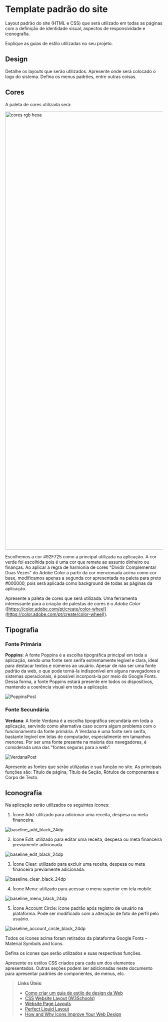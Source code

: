 # Template padrão do site

Layout padrão do site (HTML e CSS) que será utilizado em todas as páginas com a definição de identidade visual, aspectos de responsividade e iconografia.

Explique as guias de estilo utilizadas no seu projeto.

## Design

Detalhe os layouts que serão utilizados. Apresente onde será colocado o logo do sistema. Defina os menus padrões, entre outras coisas.


## Cores
A paleta de cores utilizada será: 

<img width="1400" alt="cores rgb hexa" src="https://user-images.githubusercontent.com/128002460/235803781-3a1bb296-7fa8-48c3-b2b6-4b98896ea843.png">

Escolhemos a cor #92F725 como a principal utilizada na aplicação. A cor verde foi escolhida pois é uma cor que remete ao assunto dinheiro ou finanças. Ao aplicar a regra de harmonia de cores "Dividir Complementar Duas Vezes" do Adobe Color a partir da cor mencionada acima como cor base, modificamos apenas a segunda cor apresentada na paleta para preto #000000, pois será aplicada como background de todas as páginas da aplicação.



Apresente a paleta de cores que será utilizada. Uma ferramenta interessante para a criação de palestas de cores é o *Adobe Color* ([https://color.adobe.com/pt/create/color-wheel](https://color.adobe.com/pt/create/color-wheel)).


## Tipografia

### Fonte Primária
**Poppins**: A fonte Poppins é a escolha tipográfica principal em toda a aplicação, sendo uma fonte sem serifa extremamente legível e clara, ideal para destacar textos e números ao usuário. Apesar de não ser uma fonte padrão da web, o que pode torná-la indisponível em alguns navegadores e sistemas operacionais, é possível incorporá-la por meio do Google Fonts. Dessa forma, a fonte Poppins estará presente em todos os dispositivos, mantendo a coerência visual em toda a aplicação.

![PoppinsPost](https://user-images.githubusercontent.com/128002460/235503067-d20516e2-d315-4ebb-946d-60d667ec4c5c.png)

### Fonte Secundária
**Verdana**: A fonte Verdana é a escolha tipográfica secundária em toda a aplicação, servindo como alternativa caso ocorra algum problema com o funcionamento da fonte primária. A Verdana é uma fonte sem serifa, bastante legível em telas de computador, especialmente em tamanhos menores. Por ser uma fonte presente na maioria dos navegadores, é considerada uma das "fontes seguras para a web".

![VerdanaPost](https://user-images.githubusercontent.com/128002460/235503078-1943b6b5-de8c-4458-9996-0332a09ba156.png)


Apresente as fontes que serão utilizadas e sua função no site. As principais funções são: Título de página, Título de Seção, Rótulos de componentes e Corpo de Texto.

## Iconografia

Na aplicação serão utilizados os seguintes ícones:

1. Ícone Add: utilizado para adicionar uma receita, despesa ou meta financeira. 

![baseline_add_black_24dp](https://user-images.githubusercontent.com/127874059/236079989-176da631-ee08-4f51-8b44-a1d0ccad1113.png)

2. Ícone Edit: utilizado para editar uma receita, despesa ou meta financeira previamente adicionada.

![baseline_edit_black_24dp](https://user-images.githubusercontent.com/127874059/236080019-4dcdf190-79f2-4ab2-bee7-77450b9f72ee.png)

3. Ícone Clear: utilizado para excluir uma receita, despesa ou meta financeira previamente adicionada.

![baseline_clear_black_24dp](https://user-images.githubusercontent.com/127874059/236080049-313941b4-bc56-4d79-977f-c86561b797e0.png)

4. Ícone Menu: utilizado para acessar o menu superior em tela mobile.

![baseline_menu_black_24dp](https://user-images.githubusercontent.com/127874059/236080130-3d985f18-be76-4dff-baac-717cfd49a579.png)

5. Ícone Account Circle: ícone padrão após registro de usuário na plataforma. Pode ser modificado com a alteração de foto de perfil pelo usuário.

![baseline_account_circle_black_24dp](https://user-images.githubusercontent.com/127874059/236080216-dbb1a244-00a2-4669-9a41-98878d7c29f9.png)

Todos os ícones acima foram retirados da plataforma Google Fonts - Material Symbols and Icons.


Defina os ícones que serão utilizados e suas respectivas funções.

Apresente os estilos CSS criados para cada um dos elementos apresentados.
Outras seções podem ser adicionadas neste documento para apresentar padrões de componentes, de menus, etc.


> **Links Úteis**:
>
> -  [Como criar um guia de estilo de design da Web](https://edrodrigues.com.br/blog/como-criar-um-guia-de-estilo-de-design-da-web/#)
> - [CSS Website Layout (W3Schools)](https://www.w3schools.com/css/css_website_layout.asp)
> - [Website Page Layouts](http://www.cellbiol.com/bioinformatics_web_development/chapter-3-your-first-web-page-learning-html-and-css/website-page-layouts/)
> - [Perfect Liquid Layout](https://matthewjamestaylor.com/perfect-liquid-layouts)
> - [How and Why Icons Improve Your Web Design](https://usabilla.com/blog/how-and-why-icons-improve-you-web-design/)
